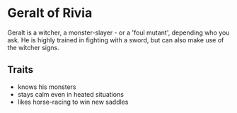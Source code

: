 # Geralt of Rivia

Geralt is a witcher, a monster-slayer - or a 'foul mutant', depending who you ask. He is highly trained in fighting with a sword, but can also make use of the witcher signs.

## Traits

* knows his monsters
* stays calm even in heated situations
* likes horse-racing to win new saddles



